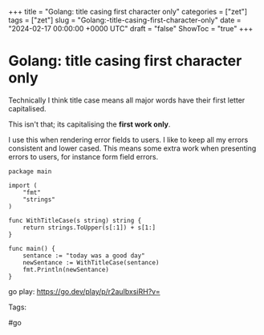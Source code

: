 +++
title = "Golang: title casing first character only"
categories = ["zet"]
tags = ["zet"]
slug = "Golang:-title-casing-first-character-only"
date = "2024-02-17 00:00:00 +0000 UTC"
draft = "false"
ShowToc = "true"
+++

# Golang: title casing first character only

Technically I think title case means all major words have their first letter
capitalised.

This isn't that; its capitalising the **first work only**.

I use this when rendering error fields to users. I like to keep all my 
errors consistent and lower cased. This means some extra work when presenting
errors to users, for instance form field errors. 

```golang
package main

import (
	"fmt"
	"strings"
)

func WithTitleCase(s string) string {
	return strings.ToUpper(s[:1]) + s[1:]
}

func main() {
	sentance := "today was a good day"
	newSentance := WithTitleCase(sentance)
	fmt.Println(newSentance)
}
```

go play: https://go.dev/play/p/r2auIbxsiRH?v=

Tags:

  #go
